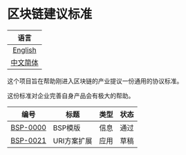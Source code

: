 # 区块链建议标准

|           语言           |
| :----------------------: |
|   [English](README.md)   |
| [中文简体](README_cn.md) |


这个项目旨在帮助刚进入区块链的产业提议一份通用的协议标准。

这份标准对企业完善自身产品会有极大的帮助。


| 编号                                | 标题                                                        | 类型          | 状态     |
|-------------------------------------|-------------------------------------------------------------|---------------|----------|
| [BSP-0000](bsp-0000/bsp-0000_cn.md) | BSP模版                                                     | 信息          | 通过     |
| [BSP-0021](bsp-0021/bsp-0021_cn.md) | URI方案扩展                                                 | 应用          | 草稿     |